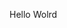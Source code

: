 Hello Wolrd





























































































































































































































































































































































































































































































































































